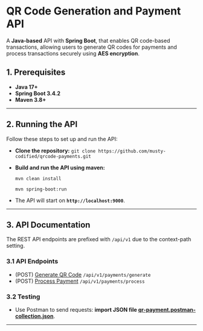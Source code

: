 # QR Code Generation and Payment API

A **Java-based** API with **Spring Boot**, that enables QR code-based transactions, allowing users to generate QR codes for payments and process transactions securely using 
**AES encryption**.

## 1. Prerequisites ##
- **Java 17+**
- **Spring Boot 3.4.2**
- **Maven 3.8+**

---

## 2. Running the API ##

Follow these steps to set up and run the API:

- **Clone the repository:**
  `git clone https://github.com/musty-codified/qrcode-payments.git`
- **Build and run the API using maven:**

  `mvn clean install`

  `mvn spring-boot:run`
- The API will start on **`http://localhost:9000`**.

---

## 3. API Documentation ##

The REST API endpoints are prefixed with `/api/v1` due to the context-path setting.

### 3.1 API Endpoints ###

- (POST) [Generate QR Code](http://localhost:9000/api/v1/payments/generate) `/api/v1/payments/generate`
- (POST) [Process Payment](http://localhost:9000/api/v1/payments/process) `/api/v1/payments/process`


### 3.2 Testing ###

- Use Postman to send requests: **import JSON file [qr-payment.postman-collection.json](qr-payment.postman-collection.json)**.

---











